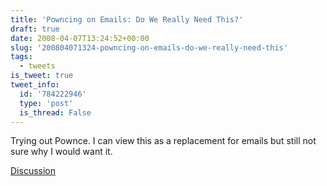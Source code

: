 ```yaml
---
title: 'Powncing on Emails: Do We Really Need This?'
draft: true
date: 2008-04-07T13:24:52+00:00
slug: '200804071324-powncing-on-emails-do-we-really-need-this'
tags:
  - tweets
is_tweet: true
tweet_info:
  id: '784222946'
  type: 'post'
  is_thread: False
---
```




Trying out Pownce. I can view this as a replacement for emails but still not sure why I would want it.

[Discussion](https://x.com/sytelus/status/784222946)
